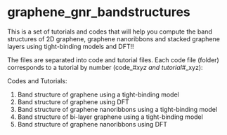 # graphene_gnr_bandstructures
This is a set of tutorials and codes that will help you compute the band structures of 2D graphene, graphene nanoribbons and stacked graphene layers using tight-binding models and DFT!!

The files are separated into code and tutorial files. Each code file (folder) corresponds to a tutorial by number (code_#_xyz and tutorial_#_xyz):

Codes and Tutorials:
1. Band structure of graphene using a tight-binding model
2. Band structure of graphene using DFT
3. Band structure of graphene nanoribbons using a tight-binding model
4. Band structure of bi-layer graphene using a tight-binding model
5. Band structure of graphene nanoribbons using DFT
